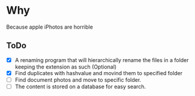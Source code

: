 # Why

Because apple iPhotos are horrible

## ToDo

- [x] A renaming program that will hierarchically rename the files in a folder keeping the extension as such (Optional)
- [x] Find duplicates with hashvalue and movind them to specified folder
- [ ] Find document photos and move to specific folder.
- [ ] The content is stored on a database for easy search.